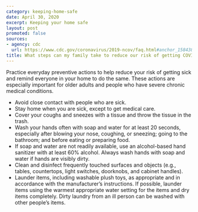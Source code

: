 ```yaml
---
category: keeping-home-safe
date: April 30, 2020
excerpt: Keeping your home safe
layout: post
promoted: false
sources:
- agency: cdc
  url: https://www.cdc.gov/coronavirus/2019-ncov/faq.html#anchor_1584388242595
title: What steps can my family take to reduce our risk of getting COVID-19?
---
```


Practice everyday preventive actions to help reduce your risk of getting sick and remind everyone in your home to do the same. These actions are especially important for older adults and people who have severe chronic medical conditions.

* Avoid close contact with people who are sick.
* Stay home when you are sick, except to get medical care.
* Cover your coughs and sneezes with a tissue and throw the tissue in the trash.
* Wash your hands often with soap and water for at least 20 seconds, especially after blowing your nose, coughing, or sneezing; going to the bathroom; and before eating or preparing food.
* If soap and water are not readily available, use an alcohol-based hand sanitizer with at least 60% alcohol. Always wash hands with soap and water if hands are visibly dirty.
* Clean and disinfect frequently touched surfaces and objects
(e.g., tables, countertops, light switches, doorknobs, and cabinet handles).
* Launder items, including washable plush toys, as appropriate and in accordance with the manufacturer’s instructions. If possible, launder items using the warmest appropriate water setting for the items and dry items completely. Dirty laundry from an ill person can be washed with other people’s items.